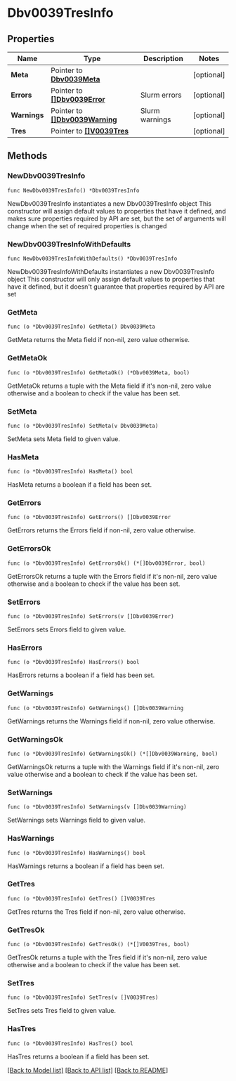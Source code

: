 # Dbv0039TresInfo

## Properties

Name | Type | Description | Notes
------------ | ------------- | ------------- | -------------
**Meta** | Pointer to [**Dbv0039Meta**](Dbv0039Meta.md) |  | [optional] 
**Errors** | Pointer to [**[]Dbv0039Error**](Dbv0039Error.md) | Slurm errors | [optional] 
**Warnings** | Pointer to [**[]Dbv0039Warning**](Dbv0039Warning.md) | Slurm warnings | [optional] 
**Tres** | Pointer to [**[]V0039Tres**](V0039Tres.md) |  | [optional] 

## Methods

### NewDbv0039TresInfo

`func NewDbv0039TresInfo() *Dbv0039TresInfo`

NewDbv0039TresInfo instantiates a new Dbv0039TresInfo object
This constructor will assign default values to properties that have it defined,
and makes sure properties required by API are set, but the set of arguments
will change when the set of required properties is changed

### NewDbv0039TresInfoWithDefaults

`func NewDbv0039TresInfoWithDefaults() *Dbv0039TresInfo`

NewDbv0039TresInfoWithDefaults instantiates a new Dbv0039TresInfo object
This constructor will only assign default values to properties that have it defined,
but it doesn't guarantee that properties required by API are set

### GetMeta

`func (o *Dbv0039TresInfo) GetMeta() Dbv0039Meta`

GetMeta returns the Meta field if non-nil, zero value otherwise.

### GetMetaOk

`func (o *Dbv0039TresInfo) GetMetaOk() (*Dbv0039Meta, bool)`

GetMetaOk returns a tuple with the Meta field if it's non-nil, zero value otherwise
and a boolean to check if the value has been set.

### SetMeta

`func (o *Dbv0039TresInfo) SetMeta(v Dbv0039Meta)`

SetMeta sets Meta field to given value.

### HasMeta

`func (o *Dbv0039TresInfo) HasMeta() bool`

HasMeta returns a boolean if a field has been set.

### GetErrors

`func (o *Dbv0039TresInfo) GetErrors() []Dbv0039Error`

GetErrors returns the Errors field if non-nil, zero value otherwise.

### GetErrorsOk

`func (o *Dbv0039TresInfo) GetErrorsOk() (*[]Dbv0039Error, bool)`

GetErrorsOk returns a tuple with the Errors field if it's non-nil, zero value otherwise
and a boolean to check if the value has been set.

### SetErrors

`func (o *Dbv0039TresInfo) SetErrors(v []Dbv0039Error)`

SetErrors sets Errors field to given value.

### HasErrors

`func (o *Dbv0039TresInfo) HasErrors() bool`

HasErrors returns a boolean if a field has been set.

### GetWarnings

`func (o *Dbv0039TresInfo) GetWarnings() []Dbv0039Warning`

GetWarnings returns the Warnings field if non-nil, zero value otherwise.

### GetWarningsOk

`func (o *Dbv0039TresInfo) GetWarningsOk() (*[]Dbv0039Warning, bool)`

GetWarningsOk returns a tuple with the Warnings field if it's non-nil, zero value otherwise
and a boolean to check if the value has been set.

### SetWarnings

`func (o *Dbv0039TresInfo) SetWarnings(v []Dbv0039Warning)`

SetWarnings sets Warnings field to given value.

### HasWarnings

`func (o *Dbv0039TresInfo) HasWarnings() bool`

HasWarnings returns a boolean if a field has been set.

### GetTres

`func (o *Dbv0039TresInfo) GetTres() []V0039Tres`

GetTres returns the Tres field if non-nil, zero value otherwise.

### GetTresOk

`func (o *Dbv0039TresInfo) GetTresOk() (*[]V0039Tres, bool)`

GetTresOk returns a tuple with the Tres field if it's non-nil, zero value otherwise
and a boolean to check if the value has been set.

### SetTres

`func (o *Dbv0039TresInfo) SetTres(v []V0039Tres)`

SetTres sets Tres field to given value.

### HasTres

`func (o *Dbv0039TresInfo) HasTres() bool`

HasTres returns a boolean if a field has been set.


[[Back to Model list]](../README.md#documentation-for-models) [[Back to API list]](../README.md#documentation-for-api-endpoints) [[Back to README]](../README.md)


